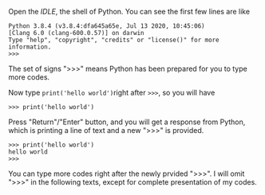 Open the _IDLE_, the shell of Python. You can see the first few lines are like
```
Python 3.8.4 (v3.8.4:dfa645a65e, Jul 13 2020, 10:45:06) 
[Clang 6.0 (clang-600.0.57)] on darwin
Type "help", "copyright", "credits" or "license()" for more information.
>>>
```
The set of signs ">>>" means Python has been prepared for you to type more codes.
 
Now type `print('hello world')`right after `>>>`, so you will have
```
>>> print('hello world')
```
Press "Return"/"Enter" button, and you will get a response from Python, which is printing a line of text and a new ">>>" is provided. 
```
>>> print('hello world')
hello world
>>>
```
You can type more codes right after the newly prvided ">>>". I will omit ">>>" in the following texts, except for complete presentation of my codes.
